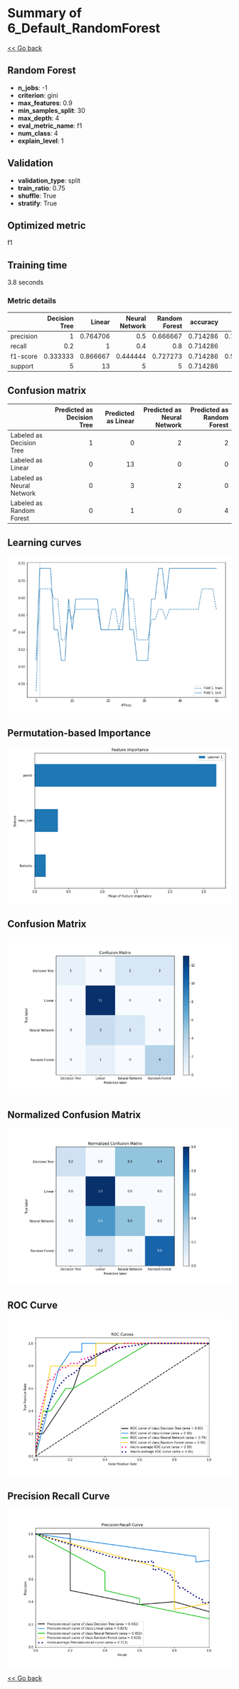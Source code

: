 # Summary of 6_Default_RandomForest

[<< Go back](../README.md)


## Random Forest
- **n_jobs**: -1
- **criterion**: gini
- **max_features**: 0.9
- **min_samples_split**: 30
- **max_depth**: 4
- **eval_metric_name**: f1
- **num_class**: 4
- **explain_level**: 1

## Validation
 - **validation_type**: split
 - **train_ratio**: 0.75
 - **shuffle**: True
 - **stratify**: True

## Optimized metric
f1

## Training time

3.8 seconds

### Metric details
|           |   Decision Tree |    Linear |   Neural Network |   Random Forest |   accuracy |   macro avg |   weighted avg |   logloss |
|:----------|----------------:|----------:|-----------------:|----------------:|-----------:|------------:|---------------:|----------:|
| precision |        1        |  0.764706 |         0.5      |        0.666667 |   0.714286 |    0.732843 |       0.741947 |  0.776643 |
| recall    |        0.2      |  1        |         0.4      |        0.8      |   0.714286 |    0.6      |       0.714286 |  0.776643 |
| f1-score  |        0.333333 |  0.866667 |         0.444444 |        0.727273 |   0.714286 |    0.592929 |       0.67114  |  0.776643 |
| support   |        5        | 13        |         5        |        5        |   0.714286 |   28        |      28        |  0.776643 |


## Confusion matrix
|                           |   Predicted as Decision Tree |   Predicted as Linear |   Predicted as Neural Network |   Predicted as Random Forest |
|:--------------------------|-----------------------------:|----------------------:|------------------------------:|-----------------------------:|
| Labeled as Decision Tree  |                            1 |                     0 |                             2 |                            2 |
| Labeled as Linear         |                            0 |                    13 |                             0 |                            0 |
| Labeled as Neural Network |                            0 |                     3 |                             2 |                            0 |
| Labeled as Random Forest  |                            0 |                     1 |                             0 |                            4 |

## Learning curves
![Learning curves](learning_curves.png)

## Permutation-based Importance
![Permutation-based Importance](permutation_importance.png)
## Confusion Matrix

![Confusion Matrix](confusion_matrix.png)


## Normalized Confusion Matrix

![Normalized Confusion Matrix](confusion_matrix_normalized.png)


## ROC Curve

![ROC Curve](roc_curve.png)


## Precision Recall Curve

![Precision Recall Curve](precision_recall_curve.png)



[<< Go back](../README.md)
